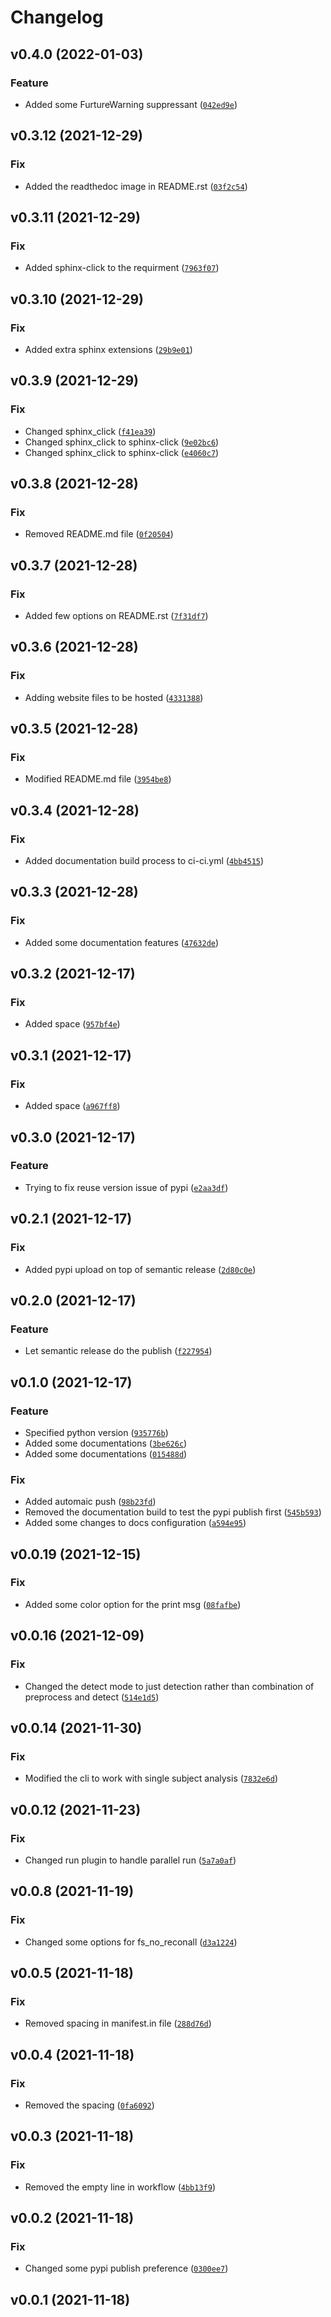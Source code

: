# Changelog

<!--next-version-placeholder-->

## v0.4.0 (2022-01-03)
### Feature
* Added some FurtureWarning suppressant ([`042ed9e`](https://github.com/InatiLab/fcdproc/commit/042ed9efd80d3afd148abb068d6e88f181d792c9))

## v0.3.12 (2021-12-29)
### Fix
* Added the readthedoc image in README.rst ([`03f2c54`](https://github.com/InatiLab/fcdproc/commit/03f2c5479fc62e8f7c62afe4f5b22d2268d1fd54))

## v0.3.11 (2021-12-29)
### Fix
* Added sphinx-click to the requirment ([`7963f07`](https://github.com/InatiLab/fcdproc/commit/7963f076b14d9551f51443d296231f3506e6112a))

## v0.3.10 (2021-12-29)
### Fix
* Added extra sphinx extensions ([`29b9e01`](https://github.com/InatiLab/fcdproc/commit/29b9e017cd6f5d970d73401593a18d041b92bd80))

## v0.3.9 (2021-12-29)
### Fix
* Changed sphinx_click ([`f41ea39`](https://github.com/InatiLab/fcdproc/commit/f41ea39b4fb94f9ffe733662cf5a200ac426fb2c))
* Changed sphinx_click to sphinx-click ([`9e02bc6`](https://github.com/InatiLab/fcdproc/commit/9e02bc626a915b130cbba8efaa2f13c41f3837e5))
* Changed sphinx_click to sphinx-click ([`e4060c7`](https://github.com/InatiLab/fcdproc/commit/e4060c716eda9a63a5d466b3bc9e465159e65c74))

## v0.3.8 (2021-12-28)
### Fix
* Removed README.md file ([`0f20504`](https://github.com/InatiLab/fcdproc/commit/0f20504d9225cc6c8f54a87a17ef52309d7977c2))

## v0.3.7 (2021-12-28)
### Fix
* Added few options on README.rst ([`7f31df7`](https://github.com/InatiLab/fcdproc/commit/7f31df7ae109760cb588082b185746c7be2b60b8))

## v0.3.6 (2021-12-28)
### Fix
* Adding website files to be hosted ([`4331388`](https://github.com/InatiLab/fcdproc/commit/43313888a4f1c1be9402a772cccf15ab7c174b50))

## v0.3.5 (2021-12-28)
### Fix
* Modified README.md file ([`3954be8`](https://github.com/InatiLab/fcdproc/commit/3954be8f487abdd7850c9f47c7a3ad5647a3a788))

## v0.3.4 (2021-12-28)
### Fix
* Added documentation build process to ci-ci.yml ([`4bb4515`](https://github.com/InatiLab/fcdproc/commit/4bb4515da692e9d015776416c05f51e6a21e1450))

## v0.3.3 (2021-12-28)
### Fix
* Added some documentation features ([`47632de`](https://github.com/InatiLab/fcdproc/commit/47632de5456fa0347e6831441cb05600ea6343b5))

## v0.3.2 (2021-12-17)
### Fix
* Added space ([`957bf4e`](https://github.com/InatiLab/fcdproc/commit/957bf4e9a9f7b52d37fbae5ae075a6ba307af3c8))

## v0.3.1 (2021-12-17)
### Fix
* Added space ([`a967ff8`](https://github.com/InatiLab/fcdproc/commit/a967ff883c42d757c64084eed2bec5cd908a0150))

## v0.3.0 (2021-12-17)
### Feature
* Trying to fix reuse version issue of pypi ([`e2aa3df`](https://github.com/InatiLab/fcdproc/commit/e2aa3df9ccc37af49e3fe026ef1d3d663da5d4d3))

## v0.2.1 (2021-12-17)
### Fix
* Added pypi upload on top of semantic release ([`2d80c0e`](https://github.com/InatiLab/fcdproc/commit/2d80c0e9489c8f41e17cf2a80e91732177bb8530))
## v0.2.0 (2021-12-17)
### Feature
* Let semantic release do the publish ([`f227954`](https://github.com/InatiLab/fcdproc/commit/f22795464f6daae59f01a5cacd339ce4db6cbfdf))

## v0.1.0 (2021-12-17)
### Feature
* Specified python version ([`935776b`](https://github.com/ShervinAbd92/fcdproc/commit/935776b02ade96d2f43a9d8db336044867f5b8e8))
* Added some documentations ([`3be626c`](https://github.com/ShervinAbd92/fcdproc/commit/3be626c8b1a0385e58d0f95bc8d8fce96437165d))
* Added some documentations ([`015488d`](https://github.com/ShervinAbd92/fcdproc/commit/015488d0ed409245f5190db77da0ce730de39a95))

### Fix
* Added automaic push ([`98b23fd`](https://github.com/ShervinAbd92/fcdproc/commit/98b23fd4baa384640ba45763771228d3c03c30d0))
* Removed the documentation build to test the pypi publish first ([`545b593`](https://github.com/ShervinAbd92/fcdproc/commit/545b5934973ae3e8b83e34cada8776219634eb16))
* Added some changes to docs configuration ([`a594e95`](https://github.com/ShervinAbd92/fcdproc/commit/a594e95224bfb8fdc9bc4b27eff06fc6130a187d))

## v0.0.19 (2021-12-15)
### Fix
* Added some color option for the print msg ([`08fafbe`](https://github.com/ShervinAbd92/fcdproc/commit/08fafbea31ecb2f464c1230a0b42e95ea62e4a7d))

## v0.0.16 (2021-12-09)
### Fix
* Changed the detect mode to just detection rather than combination of preprocess and detect ([`514e1d5`](https://github.com/ShervinAbd92/fcdproc/commit/514e1d5dcd0d496f6a9f0faf1d57f7336da83467))

## v0.0.14 (2021-11-30)
### Fix
* Modified the cli to work with single subject analysis ([`7832e6d`](https://github.com/ShervinAbd92/fcdproc/commit/7832e6d66f322d8bd9310b58265b0f52c419b670))

## v0.0.12 (2021-11-23)
### Fix
* Changed run plugin to handle parallel run ([`5a7a0af`](https://github.com/ShervinAbd92/fcdproc/commit/5a7a0af26408da5f28437392ff53268f815d95b6))

## v0.0.8 (2021-11-19)
### Fix
* Changed some options for fs_no_reconall ([`d3a1224`](https://github.com/ShervinAbd92/fcdproc/commit/d3a12246873e48de00877069eef4c41fb5120e9c))

## v0.0.5 (2021-11-18)
### Fix
* Removed spacing in manifest.in file ([`288d76d`](https://github.com/ShervinAbd92/fcdproc/commit/288d76da736a8528357b535bc12864a4c755bab4))

## v0.0.4 (2021-11-18)
### Fix
* Removed the spacing ([`0fa6092`](https://github.com/ShervinAbd92/fcdproc/commit/0fa6092324cda9acf7893a1f4a5907d9c8dd2996))

## v0.0.3 (2021-11-18)
### Fix
* Removed the empty line in workflow ([`4bb13f9`](https://github.com/ShervinAbd92/fcdproc/commit/4bb13f926aaf8875c2c051cde2a79d67c5afa82e))

## v0.0.2 (2021-11-18)
### Fix
* Changed some pypi publish preference ([`0300ee7`](https://github.com/ShervinAbd92/fcdproc/commit/0300ee781c96921244a288b44140b662ace0af81))


## v0.0.1 (2021-11-18)


